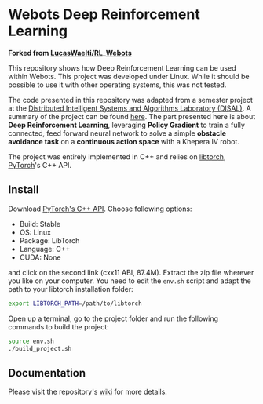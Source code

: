 # Webots Deep Reinforcement Learning

**Forked from [LucasWaelti/RL_Webots](https://github.com/LucasWaelti/RL_Webots)**

This repository shows how Deep Reinforcement Learning can be used within Webots. This project was developed under Linux. While it should be possible to use it with other operating systems, this was not tested. 

The code presented in this repository was adapted from a semester project at the [Distributed Intelligent Systems and Algorithms Laboratory (DISAL)](https://www.epfl.ch/labs/disal/). A summary of the project can be found [here](https://disalw3.epfl.ch/teaching/student_projects/ay_2019-20/ws/DISAL-SP133_summary.pdf). The part presented here is about **Deep Reinforcement Learning**, leveraging **Policy Gradient** to train a fully connected, feed forward neural network to solve a simple **obstacle avoidance task** on a **continuous action space** with a Khepera IV robot. 

The project was entirely implemented in C++ and relies on [libtorch](https://pytorch.org/cppdocs/), [PyTorch](https://pytorch.org/)'s C++ API. 

## Install
Download [PyTorch's C++ API](https://pytorch.org/). Choose following options: 
- Build: Stable
- OS: Linux
- Package: LibTorch
- Language: C++
- CUDA: None

and click on the second link (cxx11 ABI, 87.4M). Extract the zip file wherever you like on your computer. You need to edit the `env.sh` script and adapt the path to your libtorch installation folder: 
```bash
export LIBTORCH_PATH=/path/to/libtorch 
```

Open up a terminal, go to the project folder and run the following commands to build the project: 
```bash
source env.sh
./build_project.sh
```
## Documentation
Please visit the repository's [wiki](https://github.com/LucasWaelti/RL_Webots/wiki) for more details. 
